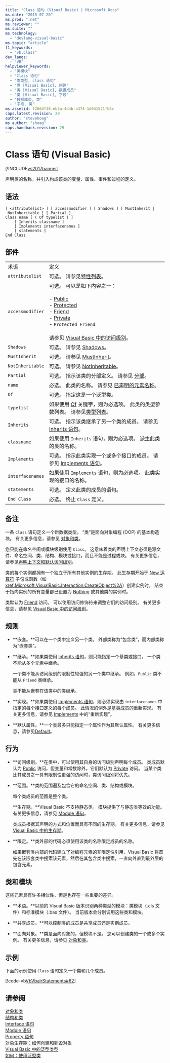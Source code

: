```yaml
---
title: "Class 语句 (Visual Basic) | Microsoft Docs"
ms.date: "2015-07-20"
ms.prod: ".net"
ms.reviewer: ""
ms.suite: ""
ms.technology: 
  - "devlang-visual-basic"
ms.topic: "article"
f1_keywords: 
  - "vb.Class"
dev_langs: 
  - "VB"
helpviewer_keywords: 
  - "类模块"
  - "Class 语句"
  - "类类型, class 语句"
  - "类 [Visual Basic], 创建"
  - "类 [Visual Basic], 数据成员"
  - "类 [Visual Basic], 字段"
  - "数据成员, 类"
  - "字段, 类"
ms.assetid: f2664f38-eb5a-4d4b-a374-1d041521fb6c
caps.latest.revision: 29
author: "stevehoag"
ms.author: "shoag"
caps.handback.revision: 29
---
```

# Class 语句 (Visual Basic)
[!INCLUDE[vs2017banner](../../../visual-basic/includes/vs2017banner.md)]

声明类的名称，并引入构成该类的变量、属性、事件和过程的定义。  
  
## 语法  
  
```  
[ <attributelist> ] [ accessmodifier ] [ Shadows ] [ MustInherit | NotInheritable ] [ Partial ] _  
Class name [ ( Of typelist ) ]  
    [ Inherits classname ]  
    [ Implements interfacenames ]  
    [ statements ]  
End Class  
```  
  
## 部件  
  
|||  
|-|-|  
|术语|定义|  
|`attributelist`|可选。  请参见[特性列表](../../../visual-basic/language-reference/statements/attribute-list.md)。|  
|`accessmodifier`|可选。  可以是如下内容之一：<br /><br /> -   [Public](../../../visual-basic/language-reference/modifiers/public.md)<br />-   [Protected](../../../visual-basic/language-reference/modifiers/protected.md)<br />-   [Friend](../../../visual-basic/language-reference/modifiers/friend.md)<br />-   [Private](../../../visual-basic/language-reference/modifiers/private.md)<br />-   `Protected Friend`<br /><br /> 请参见 [Visual Basic 中的访问级别](../../../visual-basic/programming-guide/language-features/declared-elements/access-levels.md)。|  
|`Shadows`|可选。  请参见 [Shadows](../../../visual-basic/language-reference/modifiers/shadows.md)。|  
|`MustInherit`|可选。  请参见 [MustInherit](../../../visual-basic/language-reference/modifiers/mustinherit.md)。|  
|`NotInheritable`|可选。  请参见 [NotInheritable](../../../visual-basic/language-reference/modifiers/notinheritable.md)。|  
|`Partial`|可选。  指示该类的分部定义。  请参见 [分部](../../../visual-basic/language-reference/modifiers/partial.md)。|  
|`name`|必选。  此类的名称。  请参见 [已声明的元素名称](../../../visual-basic/programming-guide/language-features/declared-elements/declared-element-names.md)。|  
|`Of`|可选。  指定这是一个泛型类。|  
|`typelist`|如果使用 [Of](../../../visual-basic/language-reference/statements/of-clause.md) 关键字，则为必选项。  此类的类型参数列表。  请参见[类型列表](../../../visual-basic/language-reference/statements/type-list.md)。|  
|`Inherits`|可选。  指示该类继承了另一个类的成员。  请参见 [Inherits 语句](../../../visual-basic/language-reference/statements/inherits-statement.md)。|  
|`classname`|如果使用 `Inherits` 语句，则为必选项。  派生此类的类的名称。|  
|`Implements`|可选。  指示此类实现一个或多个接口的成员。  请参见 [Implements 语句](../../../visual-basic/language-reference/statements/implements-statement.md)。|  
|`interfacenames`|如果使用 `Implements` 语句，则为必选项。  此类实现的接口的名称。|  
|`statements`|可选。  定义此类的成员的语句。|  
|`End Class`|必选。  终止 `Class` 定义。|  
  
## 备注  
 一条 `Class` 语句定义一个新数据类型。  “类”是面向对象编程 \(OOP\) 的基本构造块。  有关更多信息，请参见 [对象和类](../../../visual-basic/programming-guide/language-features/objects-and-classes/index.md)。  
  
 您只能在命名空间或模块级别使用 `Class`。  这意味着类的声明上下文必须是源文件、命名空间、类、结构、模块或接口，而且不能是过程或块。  有关更多信息，请参见[声明上下文和默认访问级别](../../../visual-basic/language-reference/statements/declaration-contexts-and-default-access-levels.md)。  
  
 类的每个实例都拥有一个独立于所有其他实例的生存期。  此生存期开始于 [New 运算符](../../../visual-basic/language-reference/operators/new-operator.md) 子句或函数（如 <xref:Microsoft.VisualBasic.Interaction.CreateObject%2A>）创建实例时，  结束于指向实例的所有变量都已设置为 [Nothing](../../../visual-basic/language-reference/nothing.md) 或其他类的实例时。  
  
 类默认为 [Friend](../../../visual-basic/language-reference/modifiers/friend.md) 访问。  可以使用访问修饰符来调整它们的访问级别。  有关更多信息，请参见 [Visual Basic 中的访问级别](../../../visual-basic/programming-guide/language-features/declared-elements/access-levels.md)。  
  
## 规则  
  
-   **嵌套。**可以在一个类中定义另一个类。  外部类称为“包含类”，而内部类称为“嵌套类”。  
  
-   **继承。**如果类使用 [Inherits 语句](../../../visual-basic/language-reference/statements/inherits-statement.md)，则只能指定一个基类或接口。  一个类不能从多个元素中继承。  
  
     一个类不能从访问级别的限制性较强的另一个类中继承。  例如，`Public` 类不能从 `Friend` 类继承。  
  
     类不能从嵌套在该类中的类继承。  
  
-   **实现。**如果类使用 [Implements 语句](../../../visual-basic/language-reference/statements/implements-statement.md)，则必须实现由 `interfacenames` 中指定的每个接口定义的每个成员。  此情况的例外是基类成员的重新实现。  有关更多信息，请参见 [Implements](../../../visual-basic/language-reference/statements/implements-clause.md) 中的“重新实现”。  
  
-   **默认属性。**一个类最多只能指定一个属性作为其默认属性。  有关更多信息，请参见[Default](../../../visual-basic/language-reference/modifiers/default.md)。  
  
## 行为  
  
-   **访问级别。**在类中，可以使用其自身的访问级别声明每个成员。  类成员默认为 [Public](../../../visual-basic/language-reference/modifiers/public.md) 访问，但变量和常数除外，它们默认为 [Private](../../../visual-basic/language-reference/modifiers/private.md) 访问。  当某个类比其成员之一具有限制性更强的访问时，类访问级别将优先。  
  
-   **范围。**类的范围遍及包含它的命名空间、类、结构或模块。  
  
     每个类成员的范围是整个类。  
  
     **生存期。**Visual Basic 不支持静态类。  模块提供了与静态类等效的功能。  有关更多信息，请参见 [Module 语句](../../../visual-basic/language-reference/statements/module-statement.md)。  
  
     类成员根据其声明的方式和位置而具有不同的生存期。  有关更多信息，请参见 [Visual Basic 中的生存期](../../../visual-basic/programming-guide/language-features/declared-elements/lifetime.md)。  
  
-   **限定。**类外部的代码必须使用该类的名称限定成员的名称。  
  
     如果嵌套类内部的代码建立了对编程元素的非限定性引用，Visual Basic 将首先在该嵌套类中搜索该元素，然后在其包含类中搜索，一直向外直到最外层的包含元素。  
  
## 类和模块  
 这些元素具有许多相似性，但是也存在一些重要的差异。  
  
-   **术语。**以前的 Visual Basic 版本识别两种类型的模块：类模块（.cls 文件）和标准模块（.bas 文件）。  当前版本会分别调用这些类和模块。  
  
-   **共享成员。**可以控制类的成员是共享成员还是实例成员。  
  
-   **面向对象。**类是面向对象的，但模块不是。  您可以创建类的一个或多个实例。  有关更多信息，请参见 [对象和类](../../../visual-basic/programming-guide/language-features/objects-and-classes/index.md)。  
  
## 示例  
 下面的示例使用 `Class` 语句定义一个类和几个成员。  
  
 [!code-vb[VbVbalrStatements#62](../../../visual-basic/language-reference/error-messages/codesnippet/visualbasic/class-statement_1.vb)]  
  
## 请参阅  
 [对象和类](../../../visual-basic/programming-guide/language-features/objects-and-classes/index.md)   
 [结构和类](../../../visual-basic/programming-guide/language-features/data-types/structures-and-classes.md)   
 [Interface 语句](../../../visual-basic/language-reference/statements/interface-statement.md)   
 [Module 语句](../../../visual-basic/language-reference/statements/module-statement.md)   
 [Property 语句](../../../visual-basic/language-reference/statements/property-statement.md)   
 [对象生存期：如何创建和销毁对象](../../../visual-basic/programming-guide/language-features/objects-and-classes/object-lifetime-how-objects-are-created-and-destroyed.md)   
 [Visual Basic 中的泛型类型](../../../visual-basic/programming-guide/language-features/data-types/generic-types.md)   
 [如何：使用泛型类](../../../visual-basic/programming-guide/language-features/data-types/how-to-use-a-generic-class.md)